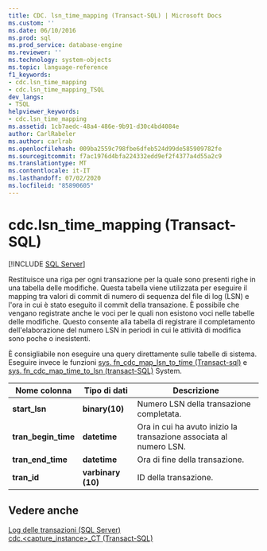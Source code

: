 ```yaml
---
title: CDC. lsn_time_mapping (Transact-SQL) | Microsoft Docs
ms.custom: ''
ms.date: 06/10/2016
ms.prod: sql
ms.prod_service: database-engine
ms.reviewer: ''
ms.technology: system-objects
ms.topic: language-reference
f1_keywords:
- cdc.lsn_time_mapping
- cdc.lsn_time_mapping_TSQL
dev_langs:
- TSQL
helpviewer_keywords:
- cdc.lsn_time_mapping
ms.assetid: 1cb7aedc-48a4-486e-9b91-d30c4bd4084e
author: CarlRabeler
ms.author: carlrab
ms.openlocfilehash: 009ba2559c798fbe6dfeb524d99de585909782fe
ms.sourcegitcommit: f7ac1976d4bfa224332edd9ef2f4377a4d55a2c9
ms.translationtype: MT
ms.contentlocale: it-IT
ms.lasthandoff: 07/02/2020
ms.locfileid: "85890605"
---
```

# <a name="cdclsn_time_mapping-transact-sql"></a>cdc.lsn_time_mapping (Transact-SQL)
[!INCLUDE [SQL Server](../../includes/applies-to-version/sqlserver.md)]

  Restituisce una riga per ogni transazione per la quale sono presenti righe in una tabella delle modifiche. Questa tabella viene utilizzata per eseguire il mapping tra valori di commit di numero di sequenza del file di log (LSN) e l'ora in cui è stato eseguito il commit della transazione. È possibile che vengano registrate anche le voci per le quali non esistono voci nelle tabelle delle modifiche. Questo consente alla tabella di registrare il completamento dell'elaborazione del numero LSN in periodi in cui le attività di modifica sono poche o inesistenti.  
  
 È consigliabile non eseguire una query direttamente sulle tabelle di sistema. Eseguire invece le funzioni [sys. fn_cdc_map_lsn_to_time &#40;Transact-sql&#41;](../../relational-databases/system-functions/sys-fn-cdc-map-lsn-to-time-transact-sql.md) e [sys. fn_cdc_map_time_to_lsn &#40;transact-SQL&#41;](../../relational-databases/system-functions/sys-fn-cdc-map-time-to-lsn-transact-sql.md) System.  
    
|Nome colonna|Tipo di dati|Descrizione|  
|-----------------|---------------|-----------------|  
|**start_lsn**|**binary(10)**|Numero LSN della transazione completata.|  
|**tran_begin_time**|**datetime**|Ora in cui ha avuto inizio la transazione associata al numero LSN.|  
|**tran_end_time**|**datetime**|Ora di fine della transazione.|  
|**tran_id**|**varbinary (10)**|ID della transazione.|  
  
## <a name="see-also"></a>Vedere anche  
 [Log delle transazioni &#40;SQL Server&#41;](../../relational-databases/logs/the-transaction-log-sql-server.md)   
 [cdc.&#60;capture_instance&#62;_CT &#40;Transact-SQL&#41;](../../relational-databases/system-tables/cdc-capture-instance-ct-transact-sql.md)  
  
  
